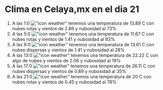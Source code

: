 # Clima en Celaya,mx en el dia 21

1. A las 1:0 !["icon weather"](http://openweathermap.org/img/w/04n.png) tenemos una temperatura de 13.89 C con nubes rotas y  vientos de 2.86 y nubosidad al 73%
1. A las 5:0 !["icon weather"](http://openweathermap.org/img/w/04n.png) tenemos una temperatura de 11.67 C con nubes rotas y  vientos de 1.41 y nubosidad al 83%
1. A las 9:0 !["icon weather"](http://openweathermap.org/img/w/03d.png) tenemos una temperatura de 13.61 C con nubes dispersas y  vientos de 1.41 y nubosidad al 28%
1. A las 13:0 !["icon weather"](http://openweathermap.org/img/w/02d.png) tenemos una temperatura de 22.22 C con algo de nubes y  vientos de 2.06 y nubosidad al 19%
1. A las 17:0 !["icon weather"](http://openweathermap.org/img/w/03d.png) tenemos una temperatura de 26.11 C con nubes dispersas y  vientos de 0.89 y nubosidad al 35%
1. A las 21:0 !["icon weather"](http://openweathermap.org/img/w/04n.png) tenemos una temperatura de 20 C con nubes rotas y  vientos de 0.45 y nubosidad al 78%
